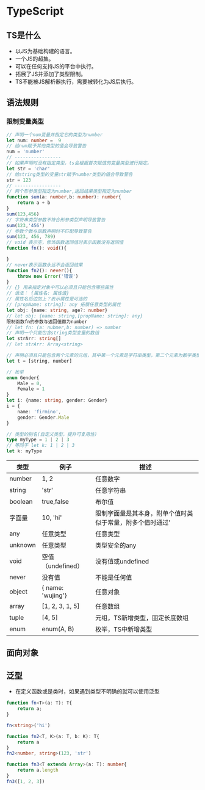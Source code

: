 # TypeScript
## TS是什么
- 以JS为基础构建的语言。
- 一个JS的超集。
- 可以在任何支持JS的平台中执行。
- 拓展了JS并添加了类型限制。
- TS不能被JS解析器执行，需要被转化为JS后执行。

## 语法规则
### 限制变量类型
```ts
// 声明一个num变量并指定它的类型为number
let num: number =  9
// 给num赋予其他类型的值会导致警告
num = 'number'
// -----------------
// 如果声明时没有指定类型，ts会根据首次赋值的变量类型进行指定。
let str = 'char'
// 给string类型的变量str赋予number类型的值会导致警告
str = 123
// -----------------
// 两个形参类型指定为number,返回结果类型指定为number
function sum(a: number,b: number): number{
    return a + b
}
sum(123,456)
// 字符串类型参数不符合形参类型声明导致警告
sum(123,'456')
// 参数个数与函数声明时不匹配导致警告
sum(123, 456, 789)
// void 表示空，修饰函数返回值时表示函数没有返回值
function fn(): void(){

}
// never表示函数永远不会返回结果
function fn2(): never(){
    throw new Error('错误')
}
// {} 用来指定对象中可以必须且只能包含哪些属性
// 语法： {属性名: 属性值}
// 属性名后边加上？表示属性是可选的
// [propName: string]: any 拓展任意类型的属性
let obj: {name: string, age?: number}
// let obj: {name: string,[propName: string]: any}
限制函数fn的参数与返回值都为number
// let fn: (a: nubmer,b: number) => number
// 声明一个只能包含string类型变量的数组
let strArr: string[]
// let strArr: Array<string>

// 声明必须且只能包含两个元素的元组，其中第一个元素是字符串类型，第二个元素为数字类型
let t = [string, number]

// 枚举
enum Gender{
    Male = 0,
    Female = 1
}
let i: {name: string, gender: Gender}
i = {
    name: 'firmino',
    gender: Gender.Male
}

// 类型的别名(自定义类型，提升可复用性)
type myType = 1 | 2 | 3
// 等同于 let k: 1 | 2 | 3
let k: myType
```
|  类型 |    例子  | 描述 |
|  ----- |   --- |   --- |
| number| 1, 2 | 任意数字|
| string| 'str' | 任意字符串 |
|boolean | true,false| 布尔值|
| 字面量 |  10, 'hi'|  限制字面量是其本身，附单个值时类似于常量，附多个值时通过'|'连接，限制值为其中某个|
| any| 任意类型 | 任意类型 |
| unknown| 任意类型 | 类型安全的any|
| void|空值（undefined） | 没有值或undefined|
| never | 没有值 | 不能是任何值 |
| object| { name: 'wujing'} | 任意对象 |
| array |[1, 2, 3, 1, 5] | 任意数组 |
| tuple| [4, 5] |元组，TS新增类型，固定长度数组|
| enum| enum(A, B) | 枚举，TS中新增类型 |

## 面向对象
## 泛型
- 在定义函数或是类时，如果遇到类型不明确的就可以使用泛型
```ts
function fn<T>(a: T): T{
    return a;
}

fn<string>('hi')

function fn2<T, K>(a: T, b: K): T{
    return a
}
fn2<number, string>(123, 'str')

function fn3<T extends Array>(a: T): number{
    return a.length
}
fn3([1, 2, 3])
```